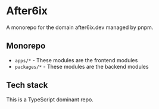 # After6ix

A monorepo for the domain after6ix.dev managed by pnpm.

## Monorepo

- `apps/*` - These modules are the frontend modules
- `packages/*` - These modules are the backend modules

## Tech stack

This is a TypeScript dominant repo.